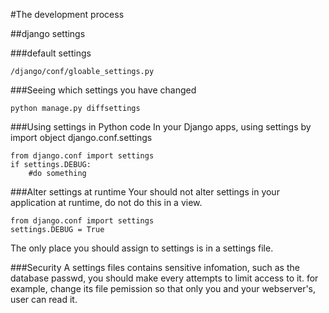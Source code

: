 #The development process

##django settings

###default settings
	
	/django/conf/gloable_settings.py

###Seeing which settings you have changed

	python manage.py diffsettings

###Using settings in Python code
In your Django apps, using settings by import object django.conf.settings

 	from django.conf import settings
	if settings.DEBUG:
		#do something
	
###Alter settings at runtime
Your should not alter settings in your application at runtime, do not do this in a view.

 	from django.conf import settings
	settings.DEBUG = True

The only place you should assign to settings is in a settings file.

###Security
A settings files contains sensitive infomation, such as the database passwd, you should make every attempts to limit access to it. for example, change its file pemission so that only you and your webserver's, user can read it.
